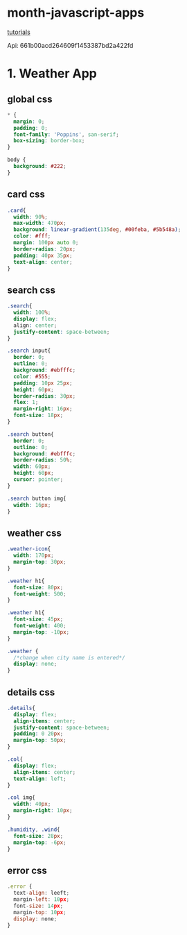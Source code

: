 # month-javascript-apps

[tutorials]()

Api: 661b00acd264609f1453387bd2a422fd





# 1. Weather App



## global css

```css
* {
  margin: 0;
  padding: 0;
  font-family: 'Poppins', san-serif;
  box-sizing: border-box;
}

body {
  background: #222;
}
```



## card css

```css
.card{
  width: 90%;
  max-width: 470px;
  background: linear-gradient(135deg, #00feba, #5b548a);
  color: #fff;
  margin: 100px auto 0;
  border-radius: 20px;
  padding: 40px 35px;
  text-align: center;
}
```



## search css

```css
.search{
  width: 100%;
  display: flex;
  align: center;
  justify-content: space-between;
}

.search input{
  border: 0;
  outline: 0;
  background: #ebfffc;
  color: #555;
  padding: 10px 25px;
  height: 60px;
  border-radius: 30px;
  flex: 1;
  margin-right: 16px;
  font-size: 18px;
}

.search button{
  border: 0;
  outline: 0;
  background: #ebfffc;
  border-radius: 50%;
  width: 60px;
  height: 60px;
  cursor: pointer;
}

.search button img{
  width: 16px;
}
```



## weather css

```css
.weather-icon{
  width: 170px;
  margin-top: 30px;
}

.weather h1{
  font-size: 80px;
  font-weight: 500;
}

.weather h1{
  font-size: 45px;
  font-weight: 400;
  margin-top: -10px;
}

.weather {
  /*change when city name is entered*/
  display: none;
}
```

##  

## details css

```css
.details{
  display: flex;
  align-items: center;
  justify-content: space-between;
  padding: 0 20px;
  margin-top: 50px; 
}

.col{
  display: flex;
  align-items: center;
  text-align: left;
}

.col img{
  width: 40px;
  margin-right: 10px;
}
```



```css
.humidity, .wind{
  font-size: 28px;
  margin-top: -6px;
}
```



## error css

```js
.error {
  text-align: leeft;
  margin-left: 10px;
  font-size: 14px;
  margin-top: 10px;
  display: none;
}
```

